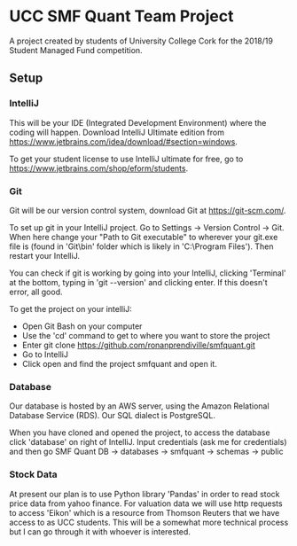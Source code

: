 # UCC SMF Quant Team Project

A project created by students of University College Cork for the 2018/19 Student Managed Fund competition.

## Setup

### IntelliJ

This will be your IDE (Integrated Development Environment) where the coding will happen. Download IntelliJ Ultimate edition from https://www.jetbrains.com/idea/download/#section=windows.

To get your student license to use IntelliJ ultimate for free, go to https://www.jetbrains.com/shop/eform/students.

### Git

Git will be our version control system, download Git at https://git-scm.com/.

To set up git in your IntelliJ project. Go to Settings -> Version Control -> Git. When here change your "Path to Git executable" to wherever your git.exe file is (found in 'Git\bin' folder which is likely in 'C:\Program Files'). Then restart your IntelliJ.
      
You can check if git is working by going into your IntelliJ, clicking 'Terminal' at the bottom, typing in 'git --version' and clicking enter. If this doesn't error, all good.

To get the project on your intelliJ:
- Open Git Bash on your computer
- Use the 'cd' command to get to where you want to store the project
- Enter git clone https://github.com/ronanprendiville/smfquant.git
- Go to IntelliJ
- Click open and find the project smfquant and open it.

### Database

Our database is hosted by an AWS server, using the Amazon Relational Database Service (RDS). Our SQL dialect is PostgreSQL.

When you have cloned and opened the project, to access the database click 'database' on right of IntelliJ.
Input credentials (ask me for credentials) and then go SMF Quant DB -> databases -> smfquant -> schemas -> public

### Stock Data

At present our plan is to use Python library 'Pandas' in order to read stock price data from yahoo finance.
For valuation data we will use http requests to access 'Eikon' which is a resource from Thomson Reuters that we have access to as UCC students. This will be a somewhat more technical process but I can go through it with whoever is interested.
